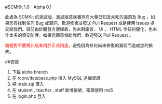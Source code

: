 #SCMKit 1.0 - Alpha 0.1

此處為 SCMKit 的測試版，測試版意味著存有大量已知及未知的漏洞及 Bug ，如果您有找到任何 Bug 或漏洞，歡迎修復並發送 Pull Request 或是使用 Issues 提交給我們。目前由於開發方便緣故，尚未對語言、 UI 、 HTML 作任何優化，也未作太多的資安防護，如果您願意協助我們，歡迎發送 Pull Request 。

<span style='color:red'>請絕對不要將此版本用於正式用途</span>，避免因為任何尚未修復的漏洞而造成您的損失。

##安裝

1. 下載 alpha branch
2. 在 /core/database.php 填入 MySQL 連線資訊
3. 把 main.sql 匯入
4. 在 student , teacher , staff 新增帳號，密碼使用 md5
5. 在 login.php 登入